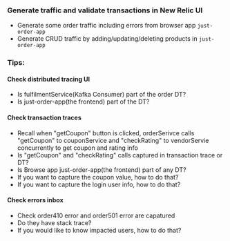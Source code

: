 ### Generate traffic and validate transactions in New Relic UI
- Generate some order traffic including errors from browser app `just-order-app`
- Generate CRUD traffic by adding/updating/deleting products in `just-order-app`

### Tips: 
#### Check distributed tracing UI 
- Is fulfilmentService(Kafka Consumer) part of the order DT? 
- Is just-order-app(the frontend) part of the DT? 

#### Check transaction traces
- Recall when "getCoupon" button is clicked, orderSerivce calls "getCoupon" to couponService and "checkRating" to vendorServie concurrently to get coupon and rating info
- Is "getCoupon" and "checkRating" calls captured in transaction trace or DT? 
- Is Browse app just-order-app(the frontend) part of any DT? 
- If you want to capture the coupon value, how to do that? 
- If you want to capture the login user info, how to do that? 

#### Check errors inbox
- Check order410 error and order501 error are capatured
- Do they have stack trace? 
- If you would like to know impacted users, how to do that?


